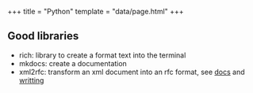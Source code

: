 +++
title = "Python"
template = "data/page.html"
+++

## Good libraries

* rich: library to create a format text into the terminal
* mkdocs: create a documentation
* xml2rfc: transform an xml document into an rfc format, see [docs](https://xml2rfc.tools.ietf.org/xml2rfc-doc.html) and [writting](https://xml2rfc.tools.ietf.org/authoring/draft-mrose-writing-rfcs.html)
